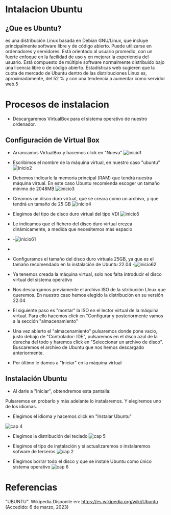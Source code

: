 # Intalacion Ubuntu
## ¿Que es Ubuntu?
  es una distribución Linux basada en Debian GNU/Linux, que incluye principalmente software libre y de código abierto. Puede utilizarse en ordenadores y servidores. Está orientado al usuario promedio, con un fuerte enfoque en la facilidad de uso y en mejorar la experiencia del usuario. Está compuesto de múltiple software normalmente distribuido bajo una licencia libre o de código abierto. Estadísticas web sugieren que la cuota de mercado de Ubuntu dentro de las distribuciones Linux es, aproximadamente, del 52 % y con una tendencia a aumentar como servidor web.5
  # Procesos de instalacion
  
  - Descargaremos VirtualBox para el sistema operativo de nuestro ordenador.
  ## Configuración de Virtual Box
  
  - Arrancamos VirtualBox y hacemos click en "Nueva"
   ![inicio1](./inicio1.png)
  
  - Escribimos el nombre de la máquina virtual, en nuestro caso "ubuntu"
  ![inicio2](./inicio2.png)
  
  - Debemos indicarle la memoria principal (RAM) que tendrá nuestra máquina virtual. En este caso Ubuntu recomienda escoger un tamaño mínimo de 2048MB 
   ![inicio3](./inicio3.png)
   
  - Creamos un disco duro virtual, que se creara como un archivo, y que tendrá un tamaño de 25 GB
   ![inicio4](./inicio4.png)
   
  - Elegimos del tipo de disco duro virtual del tipo VDI
   ![inicio5](./inicio5.png)
  - Le indicamos que el fichero del disco duro virtual crezca dinámicamente, a medida que necesitemos más espacio
  - -![inicio61](./inicio61.png)
  - 
  - Configuramos el tamaño del disco duro virtuala 25GB, ya que es el tamaño recomendado en la instalación de Ubuntu 22.04
   -![inicio62](./inicio62.png)
   
  - Ya tenemos creada la máquina virtual, solo nos falta introducir el disco virtual del sistema operativo
  - Nos descargamos previamente el archivo ISO de la sitribución LInux que queremos. En nuestro caso hemos elegido la distribución en su versión 22.04
  - El siguiente paso es "montar" la ISO en el lector virtual de la máquina virtual. Para ello hacemos click en "Configurar y posteriormente vamos a la sección "almacenamiento"
  - Una vez abierto el "almacenamiento" pulsaremos donde pone vacío, justo debajo de "Controlador: IDE", pulsaremos en el disco azul de la derecha del todo y haremos click en "Seleccionar un archivo de disco". Buscaremos el archivo de Ubuntu que nos hemos descargado anteriormente.
  - Por último le damos a "Iniciar" en la máquina virtual 
  
  
  ## Instalación Ubuntu
  - Al darle a "Iniciar", obtendremos esta pantalla: 
 
  Pulsaremos en probarlo y más adelante lo instalaremos. Y elegiremos uno de los idiomas.
  
  - Elegimos el idioma y hacemos click en "Instalar Ubuntu"
  
  ![cap 4](./cap_4.png)
  
  
  - Elegimos la distribución del teclado
   ![cap 5](./cap5.png)
   
  - Elegimos el tipo de instalación y si actualizaremos o instalaremos sofware de terceros
   ![cap 2](./cap2.png)
   
  - Elegimos borrar todo el disco y que se instale Ubuntu como único sistema operativo
   ![cap 6](./cap6.png)
   
   
# Referencias
  "UBUNTU". Wikipedia.Disponile en: https://es.wikipedia.org/wiki/Ubuntu (Accedido: 6 de marzo, 2023)
